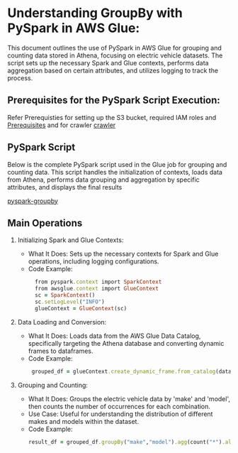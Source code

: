 # Understanding GroupBy with PySpark in AWS Glue:

This document outlines the use of PySpark in AWS Glue for grouping and counting data stored in Athena, focusing on electric vehicle datasets. The script sets up the necessary Spark and Glue contexts, performs data aggregation based on certain attributes, and utilizes logging to track the process. 

## Prerequisites for the PySpark Script Execution:

Refer Prerequisties for setting up the S3 bucket, required IAM roles and
[Prerequisites]((/prerequisites.md)) and for crawler [crawler](/aws-glue-crawler.md)

## PySpark Script
Below is the complete PySpark script used in the Glue job for grouping and counting data. This script handles the initialization of contexts, loads data from Athena, performs data grouping and aggregation by specific attributes, and displays the final results 

[pyspark-groupby](../glue-code/ti-pyspark-groupby.py)

## Main Operations
1. Initializing Spark and Glue Contexts:
   
   - What It Does: Sets up the necessary contexts for Spark and Glue operations, including logging configurations.
   - Code Example:
     ```ruby
       from pyspark.context import SparkContext
       from awsglue.context import GlueContext
       sc = SparkContext()
       sc.setLogLevel("INFO")
       glueContext = GlueContext(sc)
     ```

2. Data Loading and Conversion:
   - What It Does: Loads data from the AWS Glue Data Catalog, specifically targeting the Athena database and converting dynamic frames to dataframes.
   - Code Example:
      ```ruby
       grouped_df = glueContext.create_dynamic_frame.from_catalog(database="glue_db", table_name="electric_vehicles").toDF()
     ```
      
3. Grouping and Counting:
   - What It Does: Groups the electric vehicle data by 'make' and 'model', then counts the number of occurrences for each combination.
   - Use Case: Useful for understanding the distribution of different makes and models within the dataset.
   - Code Example:
       ```ruby
       result_df = grouped_df.groupBy("make","model").agg(count("*").alias("count"))
     ```
